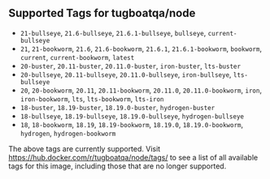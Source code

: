 ## Supported Tags for tugboatqa/node

* `21-bullseye`, `21.6-bullseye`, `21.6.1-bullseye`, `bullseye`, `current-bullseye`
* `21`, `21-bookworm`, `21.6`, `21.6-bookworm`, `21.6.1`, `21.6.1-bookworm`, `bookworm`, `current`, `current-bookworm`, `latest`
* `20-buster`, `20.11-buster`, `20.11.0-buster`, `iron-buster`, `lts-buster`
* `20-bullseye`, `20.11-bullseye`, `20.11.0-bullseye`, `iron-bullseye`, `lts-bullseye`
* `20`, `20-bookworm`, `20.11`, `20.11-bookworm`, `20.11.0`, `20.11.0-bookworm`, `iron`, `iron-bookworm`, `lts`, `lts-bookworm`, `lts-iron`
* `18-buster`, `18.19-buster`, `18.19.0-buster`, `hydrogen-buster`
* `18-bullseye`, `18.19-bullseye`, `18.19.0-bullseye`, `hydrogen-bullseye`
* `18`, `18-bookworm`, `18.19`, `18.19-bookworm`, `18.19.0`, `18.19.0-bookworm`, `hydrogen`, `hydrogen-bookworm`

The above tags are currently supported. Visit https://hub.docker.com/r/tugboatqa/node/tags/ to see a list of all available tags for this image, including those that are no longer supported.
